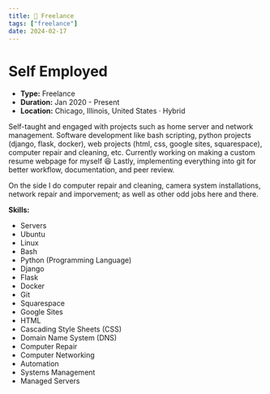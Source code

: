 ```yaml
---
title: 🔧 Freelance
tags: ["freelance"]
date: 2024-02-17
---
```

# Self Employed

- **Type:** Freelance
- **Duration:** Jan 2020 - Present
- **Location:** Chicago, Illinois, United States · Hybrid

Self-taught and engaged with projects such as home server and network management. Software development like bash scripting, python projects (django, flask, docker), web projects (html, css, google sites, squarespace), computer repair and cleaning, etc. Currently working on making a custom resume webpage for myself 😆 Lastly, implementing everything into git for better workflow, documentation, and peer review.

On the side I do computer repair and cleaning, camera system installations, network repair and imporvement; as well as other odd jobs here and there.

**Skills:**
- Servers
- Ubuntu
- Linux
- Bash
- Python (Programming Language)
- Django
- Flask
- Docker
- Git
- Squarespace
- Google Sites
- HTML
- Cascading Style Sheets (CSS)
- Domain Name System (DNS)
- Computer Repair
- Computer Networking
- Automation
- Systems Management
- Managed Servers